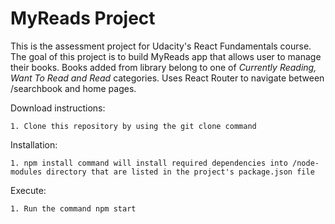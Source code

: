 # MyReads Project

This is the assessment project for Udacity's React Fundamentals course. The goal of this project is to build MyReads app that allows user to manage their books. Books added from library belong to one of _Currently Reading, Want To Read and Read_ categories. Uses React Router to navigate between /searchbook and home pages.

Download instructions:

    1. Clone this repository by using the git clone command

Installation:

    1. npm install command will install required dependencies into /node-modules directory that are listed in the project's package.json file

Execute:

    1. Run the command npm start